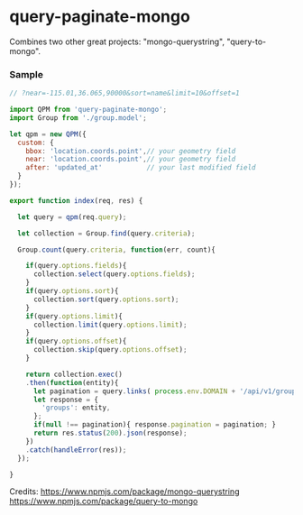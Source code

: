 # query-paginate-mongo


Combines two other great projects: "mongo-querystring", "query-to-mongo".


### Sample

```javascript
// ?near=-115.01,36.065,90000&sort=name&limit=10&offset=1

import QPM from 'query-paginate-mongo';
import Group from './group.model';

let qpm = new QPM({
  custom: {
    bbox: 'location.coords.point',// your geometry field
    near: 'location.coords.point',// your geometry field
    after: 'updated_at'           // your last modified field
  }
});

export function index(req, res) {

  let query = qpm(req.query);

  let collection = Group.find(query.criteria);

  Group.count(query.criteria, function(err, count){

    if(query.options.fields){
      collection.select(query.options.fields);
    }
    if(query.options.sort){
      collection.sort(query.options.sort);
    }
    if(query.options.limit){
      collection.limit(query.options.limit);
    }
    if(query.options.offset){
      collection.skip(query.options.offset);
    }

    return collection.exec()
    .then(function(entity){
      let pagination = query.links( process.env.DOMAIN + '/api/v1/groups', count);
      let response = {
        'groups': entity,
      };
      if(null !== pagination){ response.pagination = pagination; }
      return res.status(200).json(response);
    })
    .catch(handleError(res));
  });

}
```

Credits:
https://www.npmjs.com/package/mongo-querystring
https://www.npmjs.com/package/query-to-mongo
